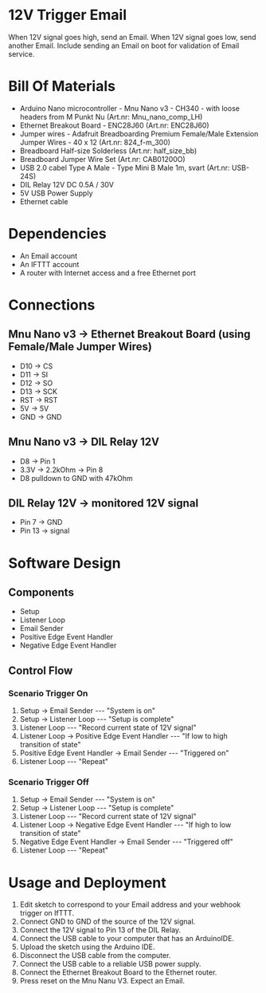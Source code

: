 ﻿﻿﻿﻿﻿﻿# 12V Trigger Email When 12V signal goes high, send an Email.When 12V signal goes low, send another Email.Include sending an Email on boot for validation of Email service.# Bill Of Materials- Arduino Nano microcontroller - Mnu Nano v3 - CH340 - with loose headers from M Punkt Nu (Art.nr: Mnu\_nano\_comp\_LH)- Ethernet Breakout Board - ENC28J60 (Art.nr: ENC28J60)- Jumper wires - Adafruit Breadboarding Premium Female/Male Extension Jumper Wires - 40 x 12 (Art.nr: 824\_f-m\_300)- Breadboard Half-size Solderless (Art.nr: half\_size\_bb)- Breadboard Jumper Wire Set (Art.nr: CAB01200O)- USB 2.0 cabel Type A Male - Type Mini B Male 1m, svart (Art.nr: USB-24S) - DIL Relay 12V DC 0.5A / 30V- 5V USB Power Supply- Ethernet cable# Dependencies- An Email account- An IFTTT account- A router with Internet access and a free Ethernet port# Connections## Mnu Nano v3 -> Ethernet Breakout Board (using Female/Male Jumper Wires)- D10 -> CS - D11 -> SI- D12 -> SO - D13 -> SCK - RST -> RST - 5V  -> 5V - GND -> GND## Mnu Nano v3 -> DIL Relay 12V- D8              -> Pin 1- 3.3V -> 2.2kOhm -> Pin 8- D8 pulldown to GND with 47kOhm## DIL Relay 12V -> monitored 12V signal- Pin 7  -> GND- Pin 13 -> signal# Software Design## Components- Setup- Listener Loop- Email Sender- Positive Edge Event Handler- Negative Edge Event Handler## Control Flow### Scenario Trigger On1. Setup -> Email Sender --- "System is on"2. Setup -> Listener Loop --- "Setup is complete"3. Listener Loop --- "Record current state of 12V signal"4. Listener Loop -> Positive Edge Event Handler --- "If low to high transition of state"5. Positive Edge Event Handler -> Email Sender --- "Triggered on"6. Listener Loop --- "Repeat"### Scenario Trigger Off1. Setup -> Email Sender --- "System is on"2. Setup -> Listener Loop --- "Setup is complete"3. Listener Loop --- "Record current state of 12V signal"4. Listener Loop -> Negative Edge Event Handler --- "If high to low transition of state"5. Negative Edge Event Handler -> Email Sender --- "Triggered off"6. Listener Loop --- "Repeat"# Usage and Deployment1. Edit sketch to correspond to your Email address and your webhook trigger on IfTTT.2. Connect GND to GND of the source of the 12V signal.3. Connect the 12V signal to Pin 13 of the DIL Relay.4. Connect the USB cable to your computer that has an ArduinoIDE.5. Upload the sketch using the Arduino IDE.6. Disconnect the USB cable from the computer.7. Connect the USB cable to a reliable USB power supply.8. Connect the Ethernet Breakout Board to the Ethernet router.9. Press reset on the Mnu Nanu V3. Expect an Email.